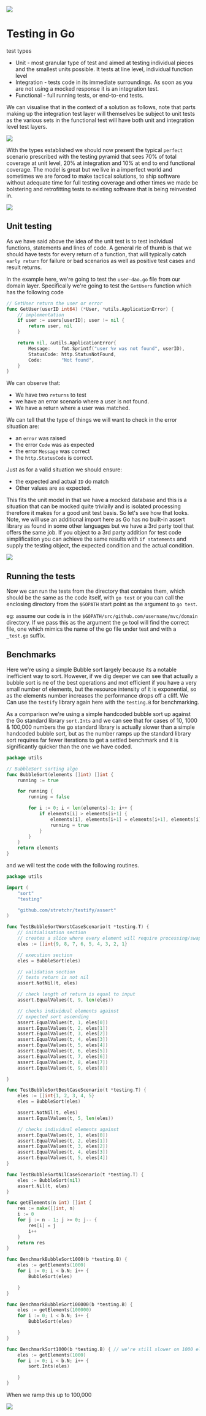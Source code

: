 ![](/assets/microservicesWithGo.png)

# Testing in Go

test types
- Unit - most granular type of test and aimed at testing individual pieces and the smallest units possible. It tests at line level, individual function level
- Integration - tests code in its immediate surroundings. As soon as you are not using a mocked response it is an integration test.
- Functional - full running tests, or end-to-end tests.

We can visualise that in the context of a solution as follows, note that parts making up the integration test layer will themselves be subject to unit tests as the various sets in the functional test will have both unit and integration level test layers.

![](/03-testing/assets/gotesting.png)

With the types established we should now present the typical `perfect` scenario prescribed with the testing pyramid that sees 70% of total coverage at unit level, 20% at integration and 10% at end to end functional coverage. The model is great but we live in a imperfect world and sometimes we are forced to make tactical solutions, to ship software without adequate time for full testing coverage and other times we made be bolstering and retrofitting tests to existing software that is being reinvested in.

![](/03-testing/assets/gotesting_types.png)

## Unit testing

As we have said above the idea of the unit test is to test individual functions, statements and lines of code. A general rle of thumb is that we should have tests for every return of a function, that will typically catch `early return` for failure or bad scenarios as well as positive test cases and result returns.

In the example here, we're going to test the `user-dao.go` file from our domain layer. Specifically we're going to test the `GetUsers` function which has the following code

```go
// GetUser return the user or error
func GetUser(userID int64) (*User, *utils.ApplicationError) {
	// implementation
	if user := users[userID]; user != nil {
		return user, nil
	}

	return nil, &utils.ApplicationError{
		Message:    fmt.Sprintf("user %v was not found", userID),
		StatusCode: http.StatusNotFound,
		Code:       "Not found",
	}
}
```

We can observe that:
- We have two `returns` to test
- we have an error scenario where a user is not found.
- We have a return where a user was matched.

We can tell that the type of things we will want to check in the error situation are:
- an `error` was raised
- the error `Code` was as expected
- the error `Message` was correct
- the `http.StatusCode` is correct.

Just as for a valid situation we should ensure:
- the expected and actual `ID` do match
- Other values are as expected.

This fits the unit model in that we have a mocked database and this is a situation that can be mocked quite trivially and is isolated processing therefore it makes for a good unit test basis. So let's see how that looks. Note, we will use an additional import here as Go has no built-in assert library as found in some other languages but we have a 3rd party tool that offers the same job. If you object to a 3rd party addition for test code simplification you can achieve the same results with `if statements` and supply the testing object, the expected condition and the actual condition.

![](/03-testing/assets/unit-test.png)

## Running the tests

Now we can run the tests from the directory that contains them, which should be the same as the code itself, with `go test` or you can call the enclosing directory from the `$GOPATH` start point as the argument to `go test`.

eg: assume our code is in the `$GOPATH/src/github.com/username/mvc/domain` directory. If we pass this as the argument the `go` tool will find the correct file, one which mimics the name of the go file under test and with a `_test.go` suffix.

## Benchmarks

Here we're using a simple Bubble sort largely because its a notable inefficient way to sort. However, if we dig deeper we can see that actually a bubble sort is ne of the best operations and mot efficient if you have a very small number of elements, but the resource intensity of it is exponential, so as the elements number increases the performance drops off a cliff. We Can use the `testify` library again here with the `testing.B` for benchmarking.

As a comparison we're using a simple handcoded bubble sort up against the Go standard library `sort.Ints` and we can see that for cases of 10, 1000 & 100,000 numbers the go standard library is actually slower than a simple handcoded bubble sort, but as the number ramps up the standard library sort requires far fewer iterations to get a settled benchmark and it is significantly quicker than the one we have coded.

```go
package utils

// BubbleSort sorting algo
func BubbleSort(elements []int) []int {
	running := true

	for running {
		running = false

		for i := 0; i < len(elements)-1; i++ {
			if elements[i] > elements[i+1] {
				elements[i], elements[i+1] = elements[i+1], elements[i]
				running = true
			}
		}
	}
	return elements
}
```

and we will test the code with the following routines.

```go
package utils

import (
	"sort"
	"testing"

	"github.com/stretchr/testify/assert"
)

func TestBubbleSortWorstCaseScenario(t *testing.T) {
	// initialisation section
	// creates a slice where every element will require processing/swapping
	eles := []int{9, 8, 7, 6, 5, 4, 3, 2, 1}

	// execution section
	eles = BubbleSort(eles)

	// validation section
	// tests return is not nil
	assert.NotNil(t, eles)

	// check length of return is equal to input
	assert.EqualValues(t, 9, len(eles))

	// checks individual elements against
	// expected sort ascending
	assert.EqualValues(t, 1, eles[0])
	assert.EqualValues(t, 2, eles[1])
	assert.EqualValues(t, 3, eles[2])
	assert.EqualValues(t, 4, eles[3])
	assert.EqualValues(t, 5, eles[4])
	assert.EqualValues(t, 6, eles[5])
	assert.EqualValues(t, 7, eles[6])
	assert.EqualValues(t, 8, eles[7])
	assert.EqualValues(t, 9, eles[8])

}

func TestBubbleSortBestCaseScenario(t *testing.T) {
	eles := []int{1, 2, 3, 4, 5}
	eles = BubbleSort(eles)

	assert.NotNil(t, eles)
	assert.EqualValues(t, 5, len(eles))

	// checks individual elements against
	assert.EqualValues(t, 1, eles[0])
	assert.EqualValues(t, 2, eles[1])
	assert.EqualValues(t, 3, eles[2])
	assert.EqualValues(t, 4, eles[3])
	assert.EqualValues(t, 5, eles[4])
}

func TestBubbleSortNilCaseScenario(t *testing.T) {
	eles := BubbleSort(nil)
	assert.Nil(t, eles)
}

func getElements(n int) []int {
	res := make([]int, n)
	i := 0
	for j := n - 1; j >= 0; j-- {
		res[i] = j
		i++
	}
	return res
}

func BenchmarkBubbleSort1000(b *testing.B) {
	eles := getElements(1000)
	for i := 0; i < b.N; i++ {
		BubbleSort(eles)

	}
}

func BenchmarkBubbleSort100000(b *testing.B) {
	eles := getElements(100000)
	for i := 0; i < b.N; i++ {
		BubbleSort(eles)

	}
}

func BenchmarkSort1000(b *testing.B) { // we're still slower on 1000 elements
	eles := getElements(1000)
	for i := 0; i < b.N; i++ {
		sort.Ints(eles)

	}
}
```

When we ramp this up to 100,000

![](/03-testing/assets/benchmark.png)